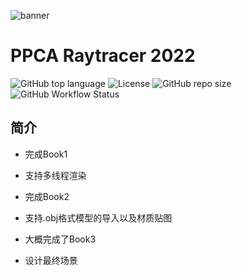 ![banner](https://user-images.githubusercontent.com/4198311/89027545-461dd180-d35d-11ea-9972-7bf1b07f942d.png)

# PPCA Raytracer 2022

![GitHub top language](https://img.shields.io/github/languages/top/ACMClassCourse-2021/PPCA-Raytracer-2022)
![License](https://img.shields.io/github/license/ACMClassCourse-2021/PPCA-Raytracer-2022)
![GitHub repo size](https://img.shields.io/github/repo-size/ACMClassCourse-2021/PPCA-Raytracer-2022)
![GitHub Workflow Status](https://img.shields.io/github/workflow/status/ACMClassCourse-2021/PPCA-Raytracer-2022/CI)

## 简介

- 完成Book1

- 支持多线程渲染

- 完成Book2

- 支持.obj格式模型的导入以及材质贴图

- 大概完成了Book3

- 设计最终场景

